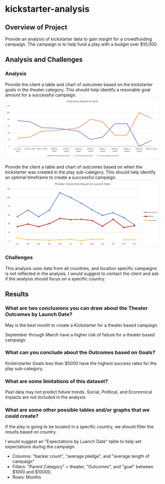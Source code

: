 # kickstarter-analysis

## Overview of Project

Provide an analysis of kickstarter data to gain insight for a crowdfunding campaign. The campaign is to help fund a play with a budget over $10,000. 

## Analysis and Challenges
### Analysis

Provide the client a table and chart of outcomes based on the kickstarter goals in the theater category. This should help identify a resonable goal amount for a successful campaign.
![Outcomes vs Goals](resources/Outcomes_vs_Goals.png)

Provide the client a table and chart of outcomes based on when the kickstarter was created in the play sub-category. This should help identify an optimal timeframe to create a successful campaign.
![Theater Outcomes vs Launch](resources/Theater_Outcomes_vs_Launch.png)

### Challenges

This analysis uses data from all countries, and location specific campaigns is not reflected in the analysis. I would suggest to contact the client and ask if the analysis should focus on a specific country. 

## Results

### What are two conclusions you can draw about the Theater Outcomes by Launch Date?

May is the best month to create a Kickstarter for a theater based campaign.

September through March have a higher risk of failure for a theater based campaign. 
	
### What can you conclude about the Outcomes based on Goals?
	
Kickerstarter Goals less than $5000 have the highest success rates for the play sub-category.

### What are some limitations of this dataset?

Past data may not predict future trends. Social, Political, and Economical impacts are not included in the analysis. 

### What are some other possible tables and/or graphs that we could create?

If the play is going to be located in a specific country, we should filter the results based on country.

I would suggest an "Expectations by Luanch Date" table to help set expectations during the campaign. 
* Columns: "backer count", "average pledge", and "average length of campaign"
* Filters: "Parent Category" = theater, "Outcomes", and "goal" between $1000 and $10000, 
* Rows: Months
